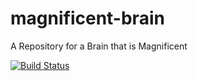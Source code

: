 # magnificent-brain 
A Repository for a Brain that is Magnificent

[![Build Status](https://travis-ci.org/bennzo/magnificent-brain.svg?branch=master)](https://travis-ci.org/bennzo/magnificent-brain)
